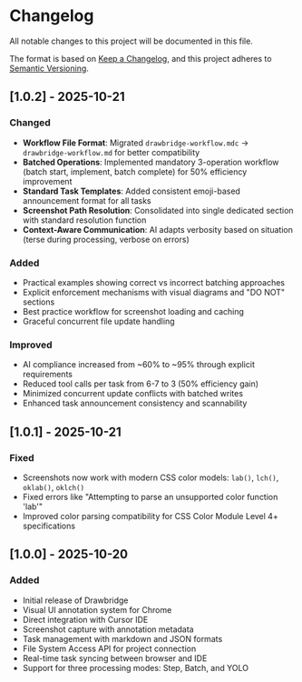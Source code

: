 # Changelog

All notable changes to this project will be documented in this file.

The format is based on [Keep a Changelog](https://keepachangelog.com/en/1.0.0/),
and this project adheres to [Semantic Versioning](https://semver.org/spec/v2.0.0.html).

## [1.0.2] - 2025-10-21

### Changed
- **Workflow File Format**: Migrated `drawbridge-workflow.mdc` → `drawbridge-workflow.md` for better compatibility
- **Batched Operations**: Implemented mandatory 3-operation workflow (batch start, implement, batch complete) for 50% efficiency improvement
- **Standard Task Templates**: Added consistent emoji-based announcement format for all tasks
- **Screenshot Path Resolution**: Consolidated into single dedicated section with standard resolution function
- **Context-Aware Communication**: AI adapts verbosity based on situation (terse during processing, verbose on errors)

### Added
- Practical examples showing correct vs incorrect batching approaches
- Explicit enforcement mechanisms with visual diagrams and "DO NOT" sections
- Best practice workflow for screenshot loading and caching
- Graceful concurrent file update handling

### Improved
- AI compliance increased from ~60% to ~95% through explicit requirements
- Reduced tool calls per task from 6-7 to 3 (50% efficiency gain)
- Minimized concurrent update conflicts with batched writes
- Enhanced task announcement consistency and scannability

## [1.0.1] - 2025-10-21

### Fixed
- Screenshots now work with modern CSS color models: `lab()`, `lch()`, `oklab()`, `oklch()`
- Fixed errors like "Attempting to parse an unsupported color function 'lab'"
- Improved color parsing compatibility for CSS Color Module Level 4+ specifications

## [1.0.0] - 2025-10-20

### Added
- Initial release of Drawbridge
- Visual UI annotation system for Chrome
- Direct integration with Cursor IDE
- Screenshot capture with annotation metadata
- Task management with markdown and JSON formats
- File System Access API for project connection
- Real-time task syncing between browser and IDE
- Support for three processing modes: Step, Batch, and YOLO

